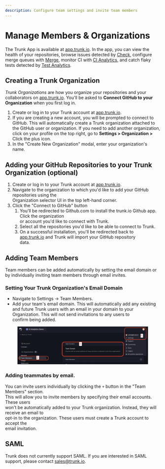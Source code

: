 ```yaml
---
description: Configure team settings and invite team members
---
```


# Manage Members & Organizations

The Trunk App is available at [app.trunk.io](https://app.trunk.io/). In the app, you can view the health of your repositories, browse issues detected by [Check](../check/#what-is-trunk-check), configure merge queues with [Merge](../merge/), monitor CI with [CI Analytics](../ci-analytics/), and catch flaky tests detected by [Test Analytics](../flaky-tests/).

## Creating a Trunk Organization <a href="#creating-a-trunk-organization" id="creating-a-trunk-organization"></a>

_Trunk Organizations_ are how you organize your repositories and your collaborators on [app.trunk.io](https://app.trunk.io/). You'll be asked to **Connect GitHub to your Organization** when you first log in.

1. Create or log in to your Trunk account at [app.trunk.io](https://app.trunk.io/).
2. If you are creating a new account, you will be prompted to connect to GitHub. This will automatically create a Trunk organization attached to the GitHub user or organization. If you need to add another organization, click on your profile on the top right, go to **Settings > Organization >** Click the plus icon.
3. In the "Create New Organization" modal, enter your organization's name.

## Adding your GitHub Repositories to your Trunk Organization (optional) <a href="#adding-your-github-repositories-to-your-trunk-organization-optional" id="adding-your-github-repositories-to-your-trunk-organization-optional"></a>

1. Create or log in to your Trunk account at [app.trunk.io](https://app.trunk.io/).
2. Navigate to the organization to which you'd like to add your GitHub repositories using the\
   Organization selector UI in the top left-hand corner.
3. Click the "Connect to GitHub" button
   1. You'll be redirected to Github.com to install the trunk.io Github app. Click the organization\
      or account you'd like to connect with Trunk.
   2. Select all the repositories you'd like to be able to connect to Trunk.
   3. On a successful installation, you'll be redirected back to\
      [app.trunk.io](https://app.trunk.io/) and Trunk will import your GitHub repository\
      data.

## Adding Team Members <a href="#inviting-teammates-to-your-trunk-organization" id="inviting-teammates-to-your-trunk-organization"></a>

Team members can be added automatically by setting the email domain or by individually inviting team members through email invites.

### Setting Your Trunk Organization's Email Domain <a href="#inviting-teammates-to-your-trunk-organization" id="inviting-teammates-to-your-trunk-organization"></a>

* Navigate to Settings → Team Members.
* Add your team's email domain. This will automatically add any existing and future Trunk users with an email in your domain to your Organization. This will not send invitations to any users to\
  confirm being added.&#x20;

<figure><img src="../.gitbook/assets/image (3).png" alt=""><figcaption></figcaption></figure>

### Adding teammates by email.

You can invite users individually by clicking the `+` button in the "Team Members" section.\
This will allow you to invite members by specifying their email accounts. These users\
won't be automatically added to your Trunk organization. Instead, they will receive an email to\
opt-in to the organization. These users must create a Trunk account to accept the\
email invitation.

## SAML

Trunk does not currently support SAML. If you are interested in SAML support, please contact [sales@trunk.io](mailto:sales@trunk.io).

